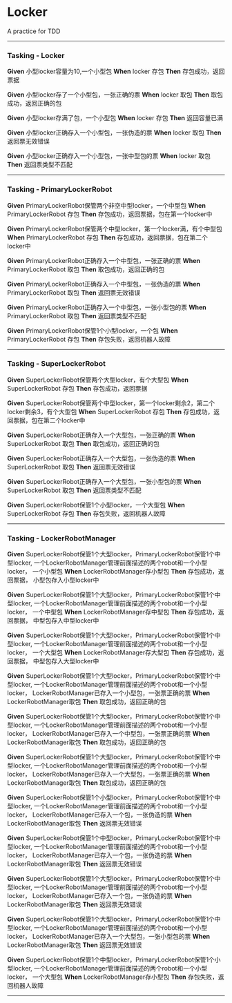 # Locker
A practice for TDD
***   
### Tasking - Locker
**Given** 小型locker容量为10,一个小型包  **When** locker 存包  **Then** 存包成功，返回票据  

**Given** 小型locker存了一个小型包，一张正确的票  **When** locker 取包  **Then** 取包成功，返回正确的包 

**Given** 小型locker存满了包，一个小型包  **When** locker 存包  **Then** 返回容量已满 

**Given** 小型locker正确存入一个小型包，一张伪造的票 **When** locker 取包  **Then** 返回票无效错误

**Given** 小型locker正确存入一个小型包，一张中型包的票 **When** locker 取包  **Then** 返回票类型不匹配
***  
### Tasking - PrimaryLockerRobot
**Given** PrimaryLockerRobot保管两个非空中型locker，一个中型包  **When** PrimaryLockerRobot 存包  **Then** 存包成功，返回票据，包在第一个locker中

**Given** PrimaryLockerRobot保管两个中型locker，第一个locker满，有个中型包  **When** PrimaryLockerRobot 存包  **Then** 存包成功，返回票据，包在第二个locker中

**Given** PrimaryLockerRobot正确存入一个中型包，一张正确的票  **When** PrimaryLockerRobot 取包  **Then** 取包成功，返回正确的包 

**Given** PrimaryLockerRobot正确存入一个中型包，一张伪造的票 **When** PrimaryLockerRobot 取包  **Then** 返回票无效错误

**Given** PrimaryLockerRobot正确存入一个中型包，一张小型包的票 **When** PrimaryLockerRobot 取包  **Then** 返回票类型不匹配

**Given** PrimaryLockerRobot保管1个小型locker，一个包  **When** PrimaryLockerRobot 存包  **Then** 存包失败，返回机器人故障
***  
### Tasking - SuperLockerRobot
**Given** SuperLockerRobot保管两个大型locker，有个大型包  **When** SuperLockerRobot 存包  **Then** 存包成功，返回票据

**Given** SuperLockerRobot保管两个中型locker，第一个locker剩余2，第二个locker剩余3，有个大型包  **When** SuperLockerRobot 存包  **Then** 存包成功，返回票据，包在第二个locker中

**Given** SuperLockerRobot正确存入一个大型包，一张正确的票  **When** SuperLockerRobot 取包  **Then** 取包成功，返回正确的包 

**Given** SuperLockerRobot正确存入一个大型包，一张伪造的票 **When** SuperLockerRobot 取包  **Then** 返回票无效错误

**Given** SuperLockerRobot正确存入一个大型包，一张小型包的票 **When** SuperLockerRobot 取包  **Then** 返回票类型不匹配

**Given** SuperLockerRobot保管1个小型locker，一个大型包  **When** SuperLockerRobot 存包  **Then** 存包失败，返回机器人故障
***  
### Tasking - LockerRobotManager
**Given** SuperLockerRobot保管1个大型locker，PrimaryLockerRobot保管1个中型locker, 一个LockerRobotManager管理前面描述的两个robot和一个小型locker， 
一个小型包 **When** LockerRobotManager存小型包  **Then** 存包成功，返回票据， 小型包存入小型locker中

**Given** SuperLockerRobot保管1个大型locker，PrimaryLockerRobot保管1个中型locker, 一个LockerRobotManager管理前面描述的两个robot和一个小型locker， 
一个中型包 **When** LockerRobotManager存中型包  **Then** 存包成功，返回票据， 中型包存入中型locker中

**Given** SuperLockerRobot保管1个大型locker，PrimaryLockerRobot保管1个中型locker, 一个LockerRobotManager管理前面描述的两个robot和一个小型locker， 
一个大型包 **When** LockerRobotManager存大型包  **Then** 存包成功，返回票据， 中型包存入大型locker中

**Given** SuperLockerRobot保管1个大型locker，PrimaryLockerRobot保管1个中型locker, 一个LockerRobotManager管理前面描述的两个robot和一个小型locker， 
LockerRobotManager已存入一个小型包，一张票正确的票 **When** LockerRobotManager取包 **Then** 取包成功，返回正确的包 

**Given** SuperLockerRobot保管1个大型locker，PrimaryLockerRobot保管1个中型locker, 一个LockerRobotManager管理前面描述的两个robot和一个小型locker， 
LockerRobotManager已存入一个中型包，一张票正确的票 **When** LockerRobotManager取包 **Then** 取包成功，返回正确的包 

**Given** SuperLockerRobot保管1个大型locker，PrimaryLockerRobot保管1个中型locker, 一个LockerRobotManager管理前面描述的两个robot和一个小型locker， 
LockerRobotManager已存入一个大型包，一张票正确的票 **When** LockerRobotManager取包 **Then** 取包成功，返回正确的包 

**Given** SuperLockerRobot保管1个小型locker，PrimaryLockerRobot保管1个中型locker, 一个LockerRobotManager管理前面描述的两个robot和一个小型locker， 
LockerRobotManager已存入一个包，一张伪造的票 **When** LockerRobotManager取包 **Then** 返回票无效错误

**Given** SuperLockerRobot保管1个中型locker，PrimaryLockerRobot保管1个中型locker, 一个LockerRobotManager管理前面描述的两个robot和一个小型locker， 
LockerRobotManager已存入一个包，一张伪造的票 **When** LockerRobotManager取包 **Then** 返回票无效错误

**Given** SuperLockerRobot保管1个大型locker，PrimaryLockerRobot保管1个中型locker, 一个LockerRobotManager管理前面描述的两个robot和一个小型locker， 
LockerRobotManager已存入一个包，一张伪造的票 **When** LockerRobotManager取包 **Then** 返回票无效错误

**Given** SuperLockerRobot保管1个大型locker，PrimaryLockerRobot保管1个中型locker, 一个LockerRobotManager管理前面描述的两个robot和一个小型locker， 
LockerRobotManager已存入一个大型包，一张小型包的票 **When** LockerRobotManager取包 **Then** 返回票无效错误

**Given** SuperLockerRobot保管1个中型locker，PrimaryLockerRobot保管1个小型locker, 一个LockerRobotManager管理前面描述的两个robot和一个小型locker， 
一个大型包 **When** LockerRobotManager存小型包  **Then** 存包失败，返回机器人故障
*** 
